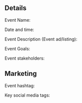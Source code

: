 ## Details

Event Name:

Date and time:

Event Description (Event ad/listing):

Event Goals:

Event stakeholders:

## Marketing

Event hashtag:

Key social media tags:
